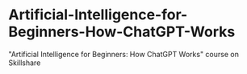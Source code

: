 # Artificial-Intelligence-for-Beginners-How-ChatGPT-Works
"Artificial Intelligence for Beginners: How ChatGPT Works" course on Skillshare
